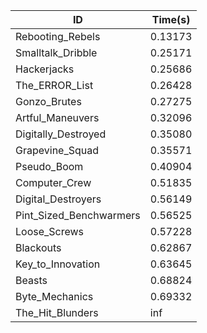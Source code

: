 |ID|Time(s)|
|-|-|
|Rebooting_Rebels|0.13173|
|Smalltalk_Dribble|0.25171|
|Hackerjacks|0.25686|
|The_ERROR_List|0.26428|
|Gonzo_Brutes|0.27275|
|Artful_Maneuvers|0.32096|
|Digitally_Destroyed|0.35080|
|Grapevine_Squad|0.35571|
|Pseudo_Boom|0.40904|
|Computer_Crew|0.51835|
|Digital_Destroyers|0.56149|
|Pint_Sized_Benchwarmers|0.56525|
|Loose_Screws|0.57228|
|Blackouts|0.62867|
|Key_to_Innovation|0.63645|
|Beasts|0.68824|
|Byte_Mechanics|0.69332|
|The_Hit_Blunders|inf|
